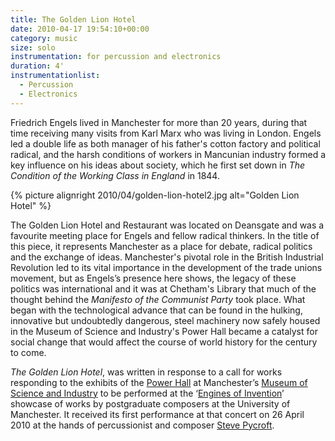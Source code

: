 ```yaml
---
title: The Golden Lion Hotel
date: 2010-04-17 19:54:10+00:00
category: music
size: solo
instrumentation: for percussion and electronics
duration: 4'
instrumentationlist:
  - Percussion
  - Electronics
---
```


Friedrich Engels lived in Manchester for more than 20 years, during that time receiving many visits from Karl Marx who was living in London. Engels led a double life as both manager of his father's cotton factory and political radical, and the harsh conditions of workers in Mancunian industry formed a key influence on his ideas about society, which he first set down in _The Condition of the Working Class in England_ in 1844.

{% picture alignright 2010/04/golden-lion-hotel2.jpg alt="Golden Lion Hotel" %}

The Golden Lion Hotel and Restaurant was located on Deansgate and was a favourite meeting place for Engels and fellow radical thinkers. In the title of this piece, it represents Manchester as a place for debate, radical politics and the exchange of ideas. Manchester's pivotal role in the British Industrial Revolution led to its vital importance in the development of the trade unions movement, but as Engels’s presence here shows, the legacy of these politics was international and it was at Chetham's Library that much of the thought behind the _Manifesto of the Communist Party_ took place. What began with the technological advance that can be found in the hulking, innovative but undoubtedly dangerous, steel machinery now safely housed in the Museum of Science and Industry's Power Hall became a catalyst for social change that would affect the course of world history for the century to come.

_The Golden Lion Hotel_, was written in response to a call for  works responding to the exhibits of the [Power Hall](http://www.mosi.org.uk/2327) at Manchester’s [Museum  of Science and Industry](http://www.mosi.org.uk/) to be  performed at the ‘[Engines of Invention](http://www.facebook.com/event.php?eid=113774435305855)’ showcase of works by postgraduate  composers at the University of Manchester. It received its first performance at that concert on 26 April 2010 at the hands of percussionist and composer [Steve Pycroft](http://www.stevepycroft.com/).
